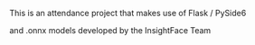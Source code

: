 This is an attendance project that makes use of Flask / PySide6

and .onnx models developed by the InsightFace Team
